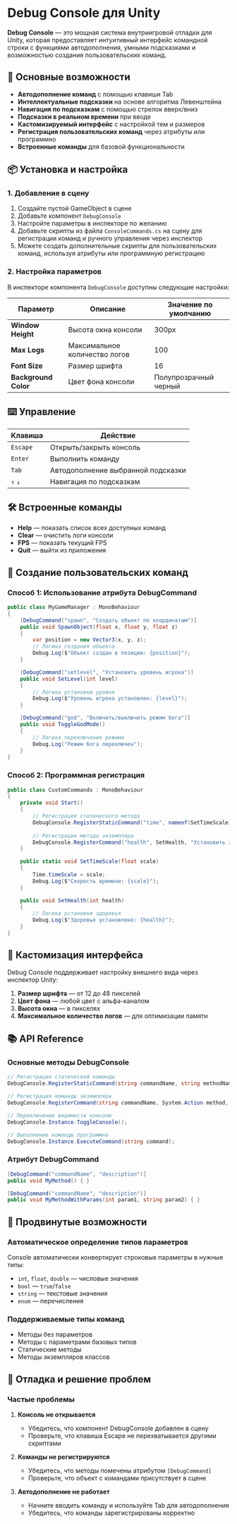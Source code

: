 # Debug Console для Unity

**Debug Console** — это мощная система внутриигровой отладки для Unity, которая предоставляет интуитивный интерфейс командной строки с функциями автодополнения, умными подсказками и возможностью создания пользовательских команд.

## 🚀 Основные возможности

- **Автодополнение команд** с помощью клавиши Tab
- **Интеллектуальные подсказки** на основе алгоритма Левенштейна
- **Навигация по подсказкам** с помощью стрелок вверх/вниз
- **Подсказки в реальном времени** при вводе
- **Кастомизируемый интерфейс** с настройкой тем и размеров
- **Регистрация пользовательских команд** через атрибуты или программно
- **Встроенные команды** для базовой функциональности

## 📦 Установка и настройка

### 1. Добавление в сцену

1. Создайте пустой GameObject в сцене
2. Добавьте компонент `DebugConsole`
3. Настройте параметры в инспекторе по желанию
4. Добавьте скрипты из файла `ConsoleCommands.cs` на сцену для регистрации команд и ручного управления через инспектор
5. Можете создать дополнительные скрипты для пользовательских команд, используя атрибуты или программную регистрацию

### 2. Настройка параметров

В инспекторе компонента `DebugConsole` доступны следующие настройки:

| Параметр | Описание | Значение по умолчанию |
|----------|----------|-----------------------|
| **Window Height** | Высота окна консоли | 300px |
| **Max Logs** | Максимальное количество логов | 100 |
| **Font Size** | Размер шрифта | 16 |
| **Background Color** | Цвет фона консоли | Полупрозрачный черный |

## ⌨️ Управление

| Клавиша | Действие |
|---------|----------|
| `Escape` | Открыть/закрыть консоль |
| `Enter` | Выполнить команду |
| `Tab` | Автодополнение выбранной подсказки |
| `↑` `↓` | Навигация по подсказкам |

## 🛠️ Встроенные команды

- **Help** — показать список всех доступных команд
- **Clear** — очистить логи консоли
- **FPS** — показать текущий FPS
- **Quit** — выйти из приложения

## 📝 Создание пользовательских команд

### Способ 1: Использование атрибута DebugCommand

```csharp
public class MyGameManager : MonoBehaviour
{
    [DebugCommand("spawn", "Создать объект по координатам")]
    public void SpawnObject(float x, float y, float z)
    {
        var position = new Vector3(x, y, z);
        // Логика создания объекта
        Debug.Log($"Объект создан в позиции: {position}");
    }

    [DebugCommand("setlevel", "Установить уровень игрока")]
    public void SetLevel(int level)
    {
        // Логика установки уровня
        Debug.Log($"Уровень игрока установлен: {level}");
    }

    [DebugCommand("god", "Включить/выключить режим бога")]
    public void ToggleGodMode()
    {
        // Логика переключения режима
        Debug.Log("Режим бога переключен");
    }
}
```

### Способ 2: Программная регистрация

```csharp
public class CustomCommands : MonoBehaviour
{
    private void Start()
    {
        // Регистрация статического метода
        DebugConsole.RegisterStaticCommand("time", nameof(SetTimeScale), "Изменить скорость времени");
        
        // Регистрация метода экземпляра
        DebugConsole.RegisterCommand("health", SetHealth, "Установить здоровье игрока");
    }

    public static void SetTimeScale(float scale)
    {
        Time.timeScale = scale;
        Debug.Log($"Скорость времени: {scale}");
    }

    public void SetHealth(int health)
    {
        // Логика установки здоровья
        Debug.Log($"Здоровье установлено: {health}");
    }
}
```

## 🎨 Кастомизация интерфейса

Debug Console поддерживает настройку внешнего вида через инспектор Unity:

1. **Размер шрифта** — от 12 до 48 пикселей
2. **Цвет фона** — любой цвет с альфа-каналом
3. **Высота окна** — в пикселях
4. **Максимальное количество логов** — для оптимизации памяти

## 📚 API Reference

### Основные методы DebugConsole

```csharp
// Регистрация статической команды
DebugConsole.RegisterStaticCommand(string commandName, string methodName, string description);

// Регистрация команды экземпляра
DebugConsole.RegisterCommand(string commandName, System.Action method, string description);

// Переключение видимости консоли
DebugConsole.Instance.ToggleConsole();

// Выполнение команды программно
DebugConsole.Instance.ExecuteCommand(string command);
```

### Атрибут DebugCommand

```csharp
[DebugCommand("commandName", "description")]
public void MyMethod() { }

[DebugCommand("commandName", "description")]
public void MyMethodWithParams(int param1, string param2) { }
```

## 🔧 Продвинутые возможности

### Автоматическое определение типов параметров

Console автоматически конвертирует строковые параметры в нужные типы:

- `int`, `float`, `double` — числовые значения
- `bool` — `true`/`false`
- `string` — текстовые значения
- `enum` — перечисления

### Поддерживаемые типы команд

- Методы без параметров
- Методы с параметрами базовых типов
- Статические методы
- Методы экземпляров классов

## 🐛 Отладка и решение проблем

### Частые проблемы

1. **Консоль не открывается**
   - Убедитесь, что компонент DebugConsole добавлен в сцену
   - Проверьте, что клавиша Escape не перехватывается другими скриптами

2. **Команды не регистрируются**
   - Убедитесь, что методы помечены атрибутом `[DebugCommand]`
   - Проверьте, что объект с командами присутствует в сцене

3. **Автодополнение не работает**
   - Начните вводить команду и используйте Tab для автодополнения
   - Убедитесь, что команды зарегистрированы корректно